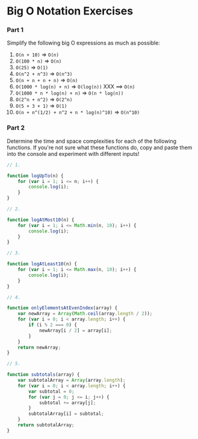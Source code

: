 # Big O Notation Exercises

### Part 1

Simplify the following big O expressions as much as possible:

1. `O(n + 10)` => `O(n)`
2. `O(100 * n)` => `O(n)`
3. `O(25)` => `O(1)`
4. `O(n^2 + n^3)` => `O(n^3)`
5. `O(n + n + n + n)` => `O(n)`
6. `O(1000 * log(n) + n)` => `O(log(n))` XXX ==>  `O(n)`
7. `O(1000 * n * log(n) + n)` => `O(n * log(n))`
8. `O(2^n + n^2)` => `O(2^n)`
9. `O(5 + 3 + 1)` => `O(1)`
10. `O(n + n^(1/2) + n^2 + n * log(n)^10)` => `O(n^10)`

### Part 2

Determine the time and space complexities for each of the following functions. If you're not sure what these functions do, copy and paste them into the console and experiment with different inputs!


```js
// 1.

function logUpTo(n) {
    for (var i = 1; i <= n; i++) {
        console.log(i);
    }
}

// 2. 

function logAtMost10(n) {
    for (var i = 1; i <= Math.min(n, 10); i++) {
        console.log(i);
    }
}

// 3. 

function logAtLeast10(n) {
    for (var i = 1; i <= Math.max(n, 10); i++) {
        console.log(i);
    }
}

// 4.

function onlyElementsAtEvenIndex(array) {
    var newArray = Array(Math.ceil(array.length / 2));
    for (var i = 0; i < array.length; i++) {
        if (i % 2 === 0) {
            newArray[i / 2] = array[i];
        }
    }
    return newArray;
}

// 5. 

function subtotals(array) {
    var subtotalArray = Array(array.length);
    for (var i = 0; i < array.length; i++) {
        var subtotal = 0;
        for (var j = 0; j <= i; j++) {
            subtotal += array[j];
        }
        subtotalArray[i] = subtotal;
    }
    return subtotalArray;
}
```
